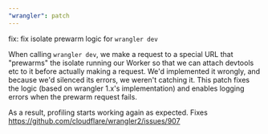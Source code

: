 ```yaml
---
"wrangler": patch
---
```


fix: fix isolate prewarm logic for `wrangler dev`

When calling `wrangler dev`, we make a request to a special URL that "prewarms" the isolate running our Worker so that we can attach devtools etc to it before actually making a request. We'd implemented it wrongly, and because we'd silenced its errors, we weren't catching it. This patch fixes the logic (based on wrangler 1.x's implementation) and enables logging errors when the prewarm request fails.

As a result, profiling starts working again as expected. Fixes https://github.com/cloudflare/wrangler2/issues/907
